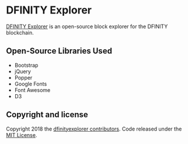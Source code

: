 # DFINITY Explorer

[DFINITY Explorer](https://www.dfinityexplorer.org/) is an open-source block explorer for the DFINITY blockchain.

## Open-Source Libraries Used
* Bootstrap
* jQuery
* Popper
* Google Fonts
* Font Awesome
* D3

## Copyright and license

Copyright 2018 the [dfinityexplorer contributors](https://github.com/dfinityexplorer/dfinityexplorer/graphs/contributors). Code released under the [MIT License](https://github.com/dfinityexplorer/dfinityexplorer/blob/master/LICENSE).
